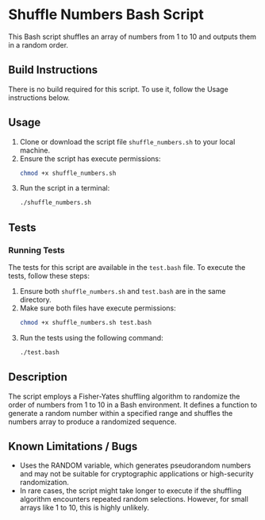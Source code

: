 # Shuffle Numbers Bash Script

This Bash script shuffles an array of numbers from 1 to 10 and outputs them in a random order.

## Build Instructions
There is no build required for this script. To use it, follow the Usage instructions below.

## Usage
1. Clone or download the script file `shuffle_numbers.sh` to your local machine.
2. Ensure the script has execute permissions:
    ```bash
    chmod +x shuffle_numbers.sh
    ```
3. Run the script in a terminal:
    ```bash
    ./shuffle_numbers.sh
    ```

## Tests
### Running Tests
The tests for this script are available in the `test.bash` file. To execute the tests, follow these steps:

1. Ensure both `shuffle_numbers.sh` and `test.bash` are in the same directory.
2. Make sure both files have execute permissions:
    ```bash
    chmod +x shuffle_numbers.sh test.bash
    ```
3. Run the tests using the following command:
    ```bash
    ./test.bash
    ```

## Description
The script employs a Fisher-Yates shuffling algorithm to randomize the order of numbers from 1 to 10 in a Bash environment. It defines a function to generate a random number within a specified range and shuffles the numbers array to produce a randomized sequence.

## Known Limitations / Bugs
- Uses the RANDOM variable, which generates pseudorandom numbers and may not be suitable for cryptographic applications or high-security randomization.
- In rare cases, the script might take longer to execute if the shuffling algorithm encounters repeated random selections. However, for small arrays like 1 to 10, this is highly unlikely.
